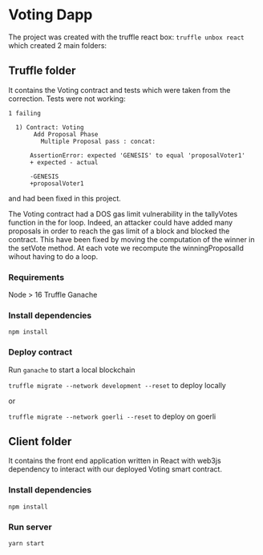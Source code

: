 # Voting Dapp

The project was created with the truffle react box: `truffle unbox react` which created 2 main folders:

## Truffle folder

It contains the Voting contract and tests which were taken from the correction.
Tests were not working:
```
1 failing

  1) Contract: Voting
       Add Proposal Phase
         Multiple Proposal pass : concat:

      AssertionError: expected 'GENESIS' to equal 'proposalVoter1'
      + expected - actual

      -GENESIS
      +proposalVoter1
```
and had been fixed in this project.

The Voting contract had a DOS gas limit vulnerability in the tallyVotes function in the for loop. Indeed, an attacker could have added many proposals in order to reach the gas limit of a block and blocked the contract.
This have been fixed by moving the computation of the winner in the setVote method. At each vote we recompute the winningProposalId wihout having to do a loop.

### Requirements

Node > 16
Truffle
Ganache

### Install dependencies
`npm install`

### Deploy contract

Run `ganache` to start a local blockchain

`truffle migrate --network development --reset` to deploy locally

or

`truffle migrate --network goerli --reset` to deploy on goerli

## Client folder

It contains the front end application written in React with web3js dependency to interact with our deployed Voting smart contract.

### Install dependencies

`npm install`

### Run server

`yarn start`

